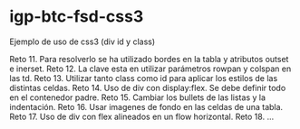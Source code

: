 # igp-btc-fsd-css3
Ejemplo de uso de css3 (div id y class)

Reto 11. Para resolverlo se ha utilizado bordes en la tabla y atributos outset e inerset.
Reto 12. La clave esta en utilizar parámetros rowpan y colspan en las td.
Reto 13. Utilizar tanto class como id para aplicar los estilos de las distintas celdas.
Reto 14. Uso de div con display:flex. Se debe definir todo en el contenedor padre.
Reto 15. Cambiar los bullets de las listas y la indentación.
Reto 16. Usar imagenes de fondo en las celdas de una tabla.
Reto 17. Uso de div con flex alineados en un flow horizontal.
Reto 18. 
...